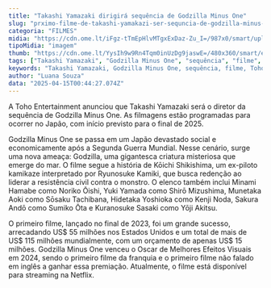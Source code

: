 ```yaml
---
title: "Takashi Yamazaki dirigirá sequência de Godzilla Minus One"
slug: "prximo-filme-de-takashi-yamakazi-ser-sequncia-de-godzilla-minus-one"
categoria: "FILMES"
midia: "https://cdn.ome.lt/iFgz-tTmEpHlvMTgxExDaz-Zu_I=/987x0/smart/uploads/conteudo/fotos/Design_sem_nome_-_2025-04-14T210822.773.png"
tipoMidia: "imagem"
thumb: "https://cdn.ome.lt/YysIh9w9Rn4Tqm0inUzDg9jaswE=/480x360/smart/extras/conteudos/Design_sem_nome_-_2025-04-14T210822.773.png"
tags: ["Takashi Yamazaki", "Godzilla Minus One", "sequência", "filme", "Toho Entertainment"]
keywords: "Takashi Yamazaki, Godzilla Minus One, sequência, filme, Toho Entertainment"
author: "Luana Souza"
data: "2025-04-15T00:44:27.074Z"
---
```


A Toho Entertainment anunciou que Takashi Yamazaki será o diretor da sequência de Godzilla Minus One. As filmagens estão programadas para ocorrer no Japão, com início previsto para o final de 2025.

Godzilla Minus One se passa em um Japão devastado social e economicamente após a Segunda Guerra Mundial. Nesse cenário, surge uma nova ameaça: Godzilla, uma gigantesca criatura misteriosa que emerge do mar. O filme segue a história de Kōichi Shikishima, um ex-piloto kamikaze interpretado por Ryunosuke Kamiki, que busca redenção ao liderar a resistência civil contra o monstro. O elenco também inclui Minami Hamabe como Noriko Ōishi, Yuki Yamada como Shirō Mizushima, Munetaka Aoki como Sōsaku Tachibana, Hidetaka Yoshioka como Kenji Noda, Sakura Andō como Sumiko Ōta e Kuranosuke Sasaki como Yōji Akitsu.

O primeiro filme, lançado no final de 2023, foi um grande sucesso, arrecadando US$ 55 milhões nos Estados Unidos e um total de mais de US$ 115 milhões mundialmente, com um orçamento de apenas US$ 15 milhões. Godzilla Minus One venceu o Oscar de Melhores Efeitos Visuais em 2024, sendo o primeiro filme da franquia e o primeiro filme não falado em inglês a ganhar essa premiação. Atualmente, o filme está disponível para streaming na Netflix.